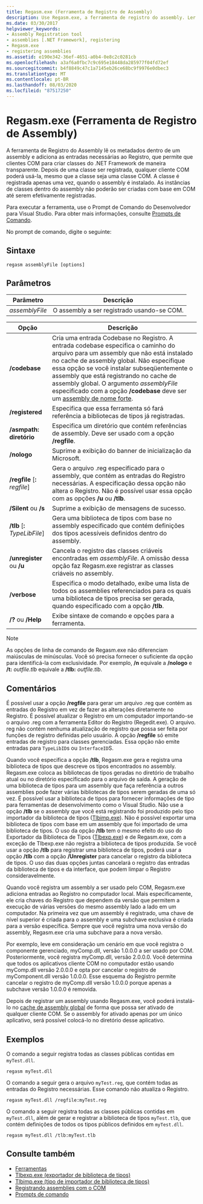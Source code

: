 ```yaml
---
title: Regasm.exe (Ferramenta de Registro de Assembly)
description: Use Regasm.exe, a ferramenta de registro do assembly. Ler metadados do assembly e adicionar as entradas necessárias ao registro, permitindo que clientes COM criem classes .NET.
ms.date: 03/30/2017
helpviewer_keywords:
- Assembly Registration tool
- assemblies [.NET Framework], registering
- Regasm.exe
- registering assemblies
ms.assetid: e190e342-36ef-4651-a0b4-0e8c2c0281cb
ms.openlocfilehash: a3af6a0fbc7c9c695e18448da285977f04fd72ef
ms.sourcegitcommit: b4f8849c47c1a7145eb26ce68bc9f9976e0dbec3
ms.translationtype: MT
ms.contentlocale: pt-BR
ms.lasthandoff: 08/03/2020
ms.locfileid: "87517250"
---
```

# <a name="regasmexe-assembly-registration-tool"></a>Regasm.exe (Ferramenta de Registro de Assembly)

A ferramenta de Registro do Assembly lê os metadados dentro de um assembly e adiciona as entradas necessárias ao Registro, que permite que clientes COM para criar classes do .NET Framework de maneira transparente. Depois de uma classe ser registrada, qualquer cliente COM poderá usá-la, mesmo que a classe seja uma classe COM. A classe é registrada apenas uma vez, quando o assembly é instalado. As instâncias de classes dentro do assembly não poderão ser criadas com base em COM até serem efetivamente registradas.

Para executar a ferramenta, use o Prompt de Comando do Desenvolvedor para Visual Studio. Para obter mais informações, consulte [Prompts de Comando](developer-command-prompt-for-vs.md).

No prompt de comando, digite o seguinte:

## <a name="syntax"></a>Sintaxe

```console
regasm assemblyFile [options]
```

## <a name="parameters"></a>Parâmetros

|Parâmetro|Descrição|
|---------------|-----------------|
|*assemblyFile*|O assembly a ser registrado usando-se COM.|

|Opção|Descrição|
|------------|-----------------|
|**/codebase**|Cria uma entrada Codebase no Registro. A entrada codebase especifica o caminho do arquivo para um assembly que não está instalado no cache de assembly global. Não especifique essa opção se você instalar subseqüentemente o assembly que está registrando no cache de assembly global. O argumento *assemblyFile* especificado com a opção **/codebase** deve ser um [assembly de nome forte](../../standard/assembly/strong-named.md).|
|**/registered**|Especifica que essa ferramenta só fará referência a bibliotecas de tipos já registradas.|
|**/asmpath: diretório**|Especifica um diretório que contém referências de assembly. Deve ser usado com a opção **/regfile**.|
|**/nologo**|Suprime a exibição do banner de inicialização da Microsoft.|
|**/regfile** [**:** *regfile*]|Gera o arquivo .reg especificado para o assembly, que contém as entradas do Registro necessárias. A especificação dessa opção não altera o Registro. Não é possível usar essa opção com as opções **/u** ou **/tlb**.|
|**/Silent** ou **/s**|Suprime a exibição de mensagens de sucesso.|
|**/tlb** [**:** *TypeLibFile*]|Gera uma biblioteca de tipos com base no assembly especificado que contém definições dos tipos acessíveis definidos dentro do assembly.|
|**/unregister** ou **/u**|Cancela o registro das classes criáveis encontradas em *assemblyFile*. A omissão dessa opção faz Regasm.exe registrar as classes criáveis no assembly.|
|**/verbose**|Especifica o modo detalhado, exibe uma lista de todos os assemblies referenciados para os quais uma biblioteca de tipos precisa ser gerada, quando especificado com a opção **/tlb**.|
|**/?** ou **/Help**|Exibe sintaxe de comando e opções para a ferramenta.|

> [!NOTE]
> As opções de linha de comando de Regasm.exe não diferenciam maiúsculas de minúsculas. Você só precisa fornecer o suficiente da opção para identificá-la com exclusividade. Por exemplo, **/n** equivale a **/nologo** e **/t:** *outfile.tlb* equivale a **/tlb:** *outfile.tlb*.

## <a name="remarks"></a>Comentários

É possível usar a opção **/regfile** para gerar um arquivo .reg que contém as entradas do Registro em vez de fazer as alterações diretamente no Registro. É possível atualizar o Registro em um computador importando-se o arquivo .reg com a ferramenta Editor do Registro (Regedit.exe). O arquivo. reg não contém nenhuma atualização de registro que possa ser feita por funções de registro definidas pelo usuário. A opção **/regfile** só emite entradas de registro para classes gerenciadas. Essa opção não emite entradas para `TypeLibID`s ou `InterfaceID`S.

Quando você especifica a opção **/tlb**, Regasm.exe gera e registra uma biblioteca de tipos que descreve os tipos encontrados no assembly. Regasm.exe coloca as bibliotecas de tipos geradas no diretório de trabalho atual ou no diretório especificado para o arquivo de saída. A geração de uma biblioteca de tipos para um assembly que faça referência a outros assemblies pode fazer várias bibliotecas de tipos serem geradas de uma só vez. É possível usar a biblioteca de tipos para fornecer informações de tipo para ferramentas de desenvolvimento como o Visual Studio. Não use a opção **/tlb** se o assembly que você está registrando foi produzido pelo tipo importador da biblioteca de tipos ([Tlbimp.exe](tlbimp-exe-type-library-importer.md)). Não é possível exportar uma biblioteca de tipos com base em um assembly que foi importado de uma biblioteca de tipos. O uso da opção **/tlb** tem o mesmo efeito do uso do Exportador da Biblioteca de Tipos ([Tlbexp.exe](tlbexp-exe-type-library-exporter.md)) e de Regasm.exe, com a exceção de Tlbexp.exe não registra a biblioteca de tipos produzida.  Se você usar a opção **/tlb** para registrar uma biblioteca de tipos, poderá usar a opção **/tlb** com a opção **/Unregister** para cancelar o registro da biblioteca de tipos. O uso das duas opções juntas cancelará o registro das entradas da biblioteca de tipos e da interface, que podem limpar o Registro consideravelmente.

Quando você registra um assembly a ser usado pelo COM, Regasm.exe adiciona entradas ao Registro no computador local. Mais especificamente, ele cria chaves do Registro que dependem da versão que permitem a execução de várias versões do mesmo assembly lado a lado em um computador. Na primeira vez que um assembly é registrado, uma chave de nível superior é criada para o assembly e uma subchave exclusiva é criada para a versão específica. Sempre que você registra uma nova versão do assembly, Regasm.exe cria uma subchave para a nova versão.

Por exemplo, leve em consideração um cenário em que você registra o componente gerenciado, myComp.dll, versão 1.0.0.0 a ser usado por COM. Posteriormente, você registra myComp.dll, versão 2.0.0.0. Você determina que todos os aplicativos cliente COM no computador estão usando myComp.dll versão 2.0.0.0 e opta por cancelar o registro de myComponent.dll versão 1.0.0.0. Esse esquema do Registro permite cancelar o registro de myComp.dll versão 1.0.0.0 porque apenas a subchave versão 1.0.0.0 é removida.

Depois de registrar um assembly usando Regasm.exe, você poderá instalá-lo no [cache de assembly global](../app-domains/gac.md) de forma que possa ser ativado de qualquer cliente COM. Se o assembly for ativado apenas por um único aplicativo, será possível colocá-lo no diretório desse aplicativo.

## <a name="examples"></a>Exemplos

O comando a seguir registra todas as classes públicas contidas em `myTest.dll`.

```console
regasm myTest.dll
```

O comando a seguir gera o arquivo `myTest.reg`, que contém todas as entradas do Registro necessárias. Esse comando não atualiza o Registro.

```console
regasm myTest.dll /regfile:myTest.reg
```

O comando a seguir registra todas as classes públicas contidas em `myTest.dll`, além de gerar e registrar a biblioteca de tipos `myTest.tlb`, que contém definições de todos os tipos públicos definidos em `myTest.dll`.

```console
regasm myTest.dll /tlb:myTest.tlb
```

## <a name="see-also"></a>Consulte também

- [Ferramentas](index.md)
- [Tlbexp.exe (exportador de biblioteca de tipos)](tlbexp-exe-type-library-exporter.md)
- [Tlbimp.exe (tipo de importador de biblioteca de tipos)](tlbimp-exe-type-library-importer.md)
- [Registrando assemblies com o COM](../interop/registering-assemblies-with-com.md)
- [Prompts de comando](developer-command-prompt-for-vs.md)
